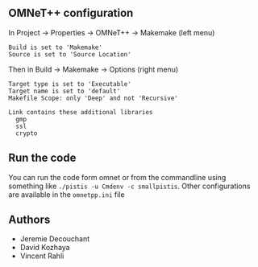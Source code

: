 OMNeT++ configuration
---------------------

In Project -> Properties -> OMNeT++ -> Makemake (left menu)

    Build is set to 'Makemake'
    Source is set to 'Source Location'

Then in Build -> Makemake -> Options (right menu)

    Target type is set to 'Executable'
    Target name is set to 'default'
    Makefile Scope: only 'Deep' and not 'Recursive'

    Link contains these additional libraries
      gmp
      ssl
      crypto


Run the code
------------

You can run the code form omnet or from the commandline using
something like `./pistis -u Cmdenv -c smallpistis`. Other
configurations are available in the `omnetpp.ini` file


Authors
-------

- Jeremie Decouchant
- David Kozhaya
- Vincent Rahli
